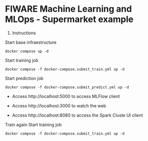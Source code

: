 # FIWARE Machine Learning and MLOps - Supermarket example

1. Instructions

Start base infraestructure
```
docker compose up -d
```


Start training job
```
docker compose -f docker-compose.submit_train.yml up -d
```


Start prediction job
```
docker compose -f docker-compose.submit_predict.yml up -d
```

- Access http://localhost:5000 to access MLFlow client

- Access http://localhost:3000 to watch the web

- Access http://localhost:8080 to access the Spark Cluste UI client


Train again
Start training job
```
docker compose -f docker-compose.submit_train.yml up -d
```
